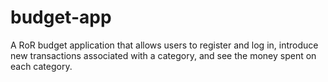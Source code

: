 # budget-app
A RoR budget application that allows users to register and log in, introduce new transactions associated with a category, and see the money spent on each category.
